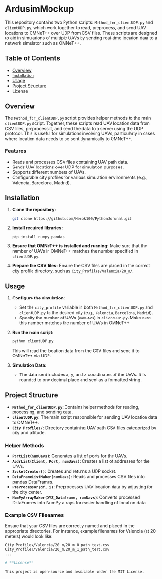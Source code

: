 # **ArdusimMockup**

This repository contains two Python scripts: `Method_for_clientUDP.py` and `clientUDP.py`, which work together to read, preprocess, and send UAV locations to OMNeT++ over UDP from CSV files. These scripts are designed to aid in simulations of multiple UAVs by sending real-time location data to a network simulator such as OMNeT++.

## Table of Contents

- [Overview](#overview)
- [Installation](#installation)
- [Usage](#usage)
- [Project Structure](#project-structure)
- [License](#license)

## Overview

The `Method_for_clientUDP.py` script provides helper methods to the main `clientUDP.py` script. Together, these scripts read UAV location data from CSV files, preprocess it, and send the data to a server using the UDP protocol. This is useful for simulations involving UAVs, particularly in cases where location data needs to be sent dynamically to OMNeT++.

### Features

- Reads and processes CSV files containing UAV path data.
- Sends UAV locations over UDP for simulation purposes.
- Supports different numbers of UAVs.
- Configurable city profiles for various simulation environments (e.g., Valencia, Barcelona, Madrid).

## Installation

1. **Clone the repository:**

    ```bash
    git clone https://github.com/Henok100/PythonJorunal.git
    ```

2. **Install required libraries:**

    ```bash
    pip install numpy pandas
    ```

3. **Ensure that OMNeT++ is installed and running:** Make sure that the number of UAVs in OMNeT++ matches the number specified in `clientUDP.py`.

4. **Prepare the CSV files:** Ensure the CSV files are placed in the correct city profile directory, such as `City_Profiles/Valencia/20_m/`.

## Usage

1. **Configure the simulation:**

    - Set the `city_profile` variable in both `Method_for_clientUDP.py` and `clientUDP.py` to the desired city (e.g., `Valencia`, `Barcelona`, `Madrid`).
    - Specify the number of UAVs (`numUAVs`) in `clientUDP.py`. Make sure this number matches the number of UAVs in OMNeT++.

2. **Run the main script:**

    ```bash
    python clientUDP.py
    ```

    This will read the location data from the CSV files and send it to OMNeT++ via UDP.

3. **Simulation Data:**

    - The data sent includes x, y, and z coordinates of the UAVs. It is rounded to one decimal place and sent as a formatted string.

## Project Structure

- **`Method_for_clientUDP.py`**: Contains helper methods for reading, processing, and sending data.
- **`clientUDP.py`**: The main script responsible for sending UAV location data to OMNeT++.
- **`City_Profiles/`**: Directory containing UAV path CSV files categorized by city and altitude.

### Helper Methods

- **`PortList(numUavs)`**: Generates a list of ports for the UAVs.
- **`AddrList(Client, Port, numUavs)`**: Creates a list of addresses for the UAVs.
- **`SocketCreator()`**: Creates and returns a UDP socket.
- **`DataFrameListMaker(numUavs)`**: Reads and processes CSV files into pandas DataFrames.
- **`PreProcessor(df, i)`**: Preprocesses UAV location data by adjusting for the city center.
- **`NumPyArrayMaker(XYZ_Dataframe, numUavs)`**: Converts processed DataFrames into NumPy arrays for easier handling of location data.

### Example CSV Filenames

Ensure that your CSV files are correctly named and placed in the appropriate directories. For instance, example filenames for Valencia (at 20 meters) would look like:

```bash
City_Profiles/Valencia/20_m/20_m_0_path_test.csv
City_Profiles/Valencia/20_m/20_m_1_path_test.csv
...

# **License**

This project is open-source and available under the MIT License.
